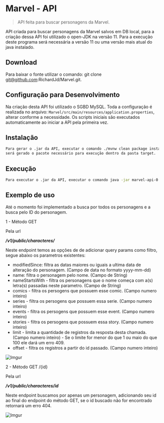 # Marvel - API
> API feita para buscar personagens da Marvel.

API criada para buscar personagens da Marvel salvos em DB local, para a criação dessa API foi utilizado o open-JDK na versão 11.
Para a execução deste programa será necessária a versão 11 ou uma versão mais atual do java instalado.

## Download
Para baixar o fonte utilizar o comando: 
git clone git@github.com:RichardJd/Marvel.git.

## Configuração para Desenvolvimento

Na criação desta API foi utilizado o SGBD MySQL.
Toda a configuração é realizada no arquivo: ```Marvel/src/main/resources/application.properties```, alterar conforme a necessidade.
Os scripts iniciais são executados automaticamente ao iniciar a API pela primeira vez.

## Instalação

```sh
Para gerar o .jar da API, executar o comando ./mvnw clean package install na raiz do projeto, 
será gerado o pacote necessário para execução dentro da pasta target.
```

## Execução

```sh
Para executar o .jar da API, executar o comando java -jar marvel-api-0.0.1-SNAPSHOT.jar.
```

## Exemplo de uso

Até o momento foi implementado a busca por todos os personagens e a busca pelo ID do personagem.

1 - Método GET

Pela url

***/v1/public/characteres/***

Neste endpoint temos as opções de de adicionar query params como filtro, segue abaixo os parametros existentes:
- modifiedSince: filtra as datas maiores ou iguais a ultima data de alteração do personagem. (Campo de data no formato yyyy-mm-dd)
- name: filtra o personagem pelo nome. (Campo de String)
- nameStartsWith - filtra os personagens que o nome começa com a(s) letra(s) passadas neste parametro. (Campo de String)
- comics - filtra os persogens que possuem esse comic. (Campo numero inteiro)
- series - filtra os persogens que possuem essa serie. (Campo numero inteiro)
- events - filtra os persogens que possuem esse event. (Campo numero inteiro)
- stories - filtra os persogens que possuem essa story. (Campo numero inteiro)
- limit - limita a quantidade de registros da resposta desta chamada. (Campo numero inteiro) - Se o limite for menor do que 1 ou maio do que 100 ele dará um erro 409.
- offset - filtra os registros a partir do id passado. (Campo numero inteiro)

![Imgur](https://i.imgur.com/EcTjgIw.png)

2 - Método GET /{id}

Pela url

***/v1/public/characteres/id***

Neste endpoint buscamos por apenas um personagem, adicionando seu id ao final do endpoint do método GET, se o id buscado não for encontrado retornará um erro 404.

![Imgur](https://i.imgur.com/v4nlvhN.png)
